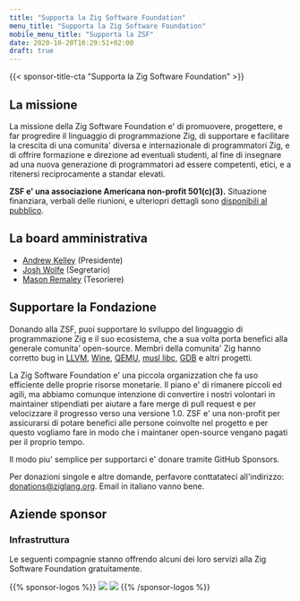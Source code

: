 ```yaml
---
title: "Supporta la Zig Software Foundation"
menu_title: "Supporta la Zig Software Foundation"
mobile_menu_title: "Supporta la ZSF"
date: 2020-10-20T16:29:51+02:00
draft: true
---
```

{{< sponsor-title-cta "Supporta la Zig Software Foundation" >}}

## La missione
La missione della Zig Software Foundation e' di promuovere, progettere, e far progredire il linguaggio di programmazione Zig, di supportare e facilitare la crescita di una comunita' diversa e internazionale di programmatori Zig, e di offrire formazione e direzione ad eventuali studenti, al fine di insegnare ad una nuova generazione di programmatori ad essere competenti, etici, e a ritenersi reciprocamente a standar elevati.


**ZSF e' una associazione Americana non-profit 501(c)(3).** Situazione finanziara, verbali delle riunioni, e ulteriopri dettagli sono [disponibili al pubblico](https://drive.google.com/drive/folders/1ucHARxVbhrBbuZDbhrGHYDTsYAs8_bMH?usp=sharing). 

## La board amministrativa

- [Andrew Kelley](https://andrewkelley.me/) (Presidente)
- [Josh Wolfe](https://github.com/thejoshwolfe/) (Segretario)
- [Mason Remaley](https://twitter.com/masonremaley/) (Tesoriere)

## Supportare la Fondazione

Donando alla ZSF, puoi supportare lo sviluppo del linguaggio di programmazione Zig e il suo ecosistema, che a sua volta porta benefici alla generale comunita' open-source. Membri della comunita' Zig hanno corretto bug in [LLVM](https://llvm.org/), [Wine](https://winehq.org/), [QEMU](https://qemu.org/), [musl libc](https://musl.libc.org/), [GDB](https://www.gnu.org/software/gdb/) e altri progetti.

La Zig Software Foundation e' una piccola organizzation che fa uso efficiente delle proprie risorse monetarie. Il piano e' di rimanere piccoli ed agili, ma abbiamo comunque intenzione di convertire i nostri volontari in maintainer stipendiati per aiutare a fare merge di pull request e per velocizzare il progresso verso una versione 1.0. ZSF e' una non-profit per assicurarsi di potare benefici alle persone coinvolte nel progetto e per questo vogliamo fare in modo che i maintaner open-source vengano pagati per il proprio tempo.

Il modo piu' semplice per supportarci e' donare tramite GitHub Sponsors.

Per donazioni singole e altre domande, perfavore conttatateci all'indirizzo: donations@ziglang.org.
Email in italiano vanno bene.

## Aziende sponsor

### Infrastruttura
Le seguenti compagnie stanno offrendo alcuni dei loro servizi alla Zig Software Foundation gratuitamente.

{{% sponsor-logos %}}
![](/dropbox.png)
![](/aws.png)
{{% /sponsor-logos %}}















